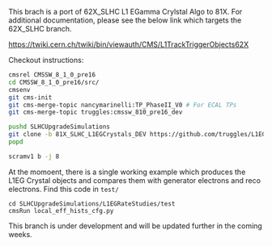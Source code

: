 This brach is a port of 62X_SLHC L1 EGamma Crylstal Algo to 81X. For additional documentation, please see the below link which targets the 62X_SLHC branch.

https://twiki.cern.ch/twiki/bin/viewauth/CMS/L1TrackTriggerObjects62X

Checkout instructions:
```bash
cmsrel CMSSW_8_1_0_pre16
cd CMSSW_8_1_0_pre16/src/
cmsenv
git cms-init
git cms-merge-topic nancymarinelli:TP_PhaseII_V0 # For ECAL TPs
git cms-merge-topic truggles:cmssw_810_pre16_dev

pushd SLHCUpgradeSimulations
git clone -b 81X_SLHC_L1EGCrystals_DEV https://github.com/truggles/L1EGRateStudies.git L1EGRateStudies
popd

scramv1 b -j 8
```

At the momoent, there is a single working example which produces the L1EG Crystal objects and compares them with generator electrons and reco electrons. Find this code in `test/`

```
cd SLHCUpgradeSimulations/L1EGRateStudies/test
cmsRun local_eff_hists_cfg.py
```

This branch is under development and will be updated further in the coming weeks.


